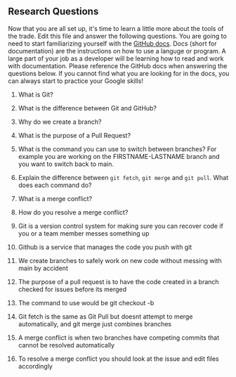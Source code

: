 ## Research Questions 

Now that you are all set up, it's time to learn a little more about the tools of the trade. 
Edit this file and answer the following questions. You are going to need to start familiarizing yourself with the 
[GitHub docs](https://docs.github.com/en). 
Docs (short for documentation) are the instructions on how to use a languge or program. 
A large part of your job as a developer will be learning how to read and work with documentation. 
Please reference the GitHub docs when answering the questions below. 
If you cannot find what you are looking for in the docs, you can always start to practice your Google skills!

1. What is Git?
2. What is the difference between Git and GitHub?
3. Why do we create a branch?
4. What is the purpose of a Pull Request?
5. What is the command you can use to switch between branches? For example you are working on the FIRSTNAME-LASTNAME branch and you want to switch back to main.
6. Explain the difference between `git fetch`, `git merge` and `git pull`. What does each command do?
7. What is a merge conflict?
8. How do you resolve a merge conflict?


1. Git is a version control system for making sure you can recover code if you or a team member messes something up
2. Github is a service that manages the code you push with git
3. We create branches to safely work on new code without messing with main by accident
4. The purpose of a pull request is to have the code created in a branch checked for issues before its merged
5. The command to use would be git checkout -b
6. Git fetch is the same as Git Pull but doesnt attempt to merge automatically, and git merge just combines branches
7. A merge conflict is when two branches have competing commits that cannot be resolved automatically
8. To resolve a merge conflict you should look at the issue and edit files accordingly
